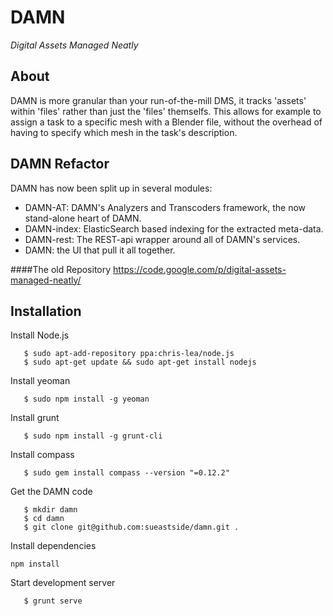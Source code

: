 DAMN
====

*Digital Assets Managed Neatly*

About
-----
DAMN is more granular than your run-of-the-mill DMS, it tracks 'assets' within 'files' rather than just the 'files' themselfs. This allows for example to assign a task to a specific mesh with a Blender file, without the overhead of having to specify which mesh in the task's description.

DAMN Refactor
-------------
DAMN has now been split up in several modules:
 
 * DAMN-AT: DAMN's Analyzers and Transcoders framework, the now stand-alone heart of DAMN.
 * DAMN-index: ElasticSearch based indexing for the extracted meta-data.
 * DAMN-rest: The REST-api wrapper around all of DAMN's services.
 * DAMN: the UI that pull it all together.



####The old Repository
https://code.google.com/p/digital-assets-managed-neatly/


Installation
-----

 Install Node.js
 ```
	$ sudo apt-add-repository ppa:chris-lea/node.js
	$ sudo apt-get update && sudo apt-get install nodejs
 ```
 Install yeoman
 ```
	$ sudo npm install -g yeoman
 ```
 Install grunt
 ```
	$ sudo npm install -g grunt-cli
 ```
 Install compass
 ```
	$ sudo gem install compass --version "=0.12.2"
 ```
 Get the DAMN code
 ```
	$ mkdir damn
	$ cd damn
	$ git clone git@github.com:sueastside/damn.git .
 ```
 Install dependencies
 ```
 npm install
 ```
 Start development server
 ```
	$ grunt serve
 ```
